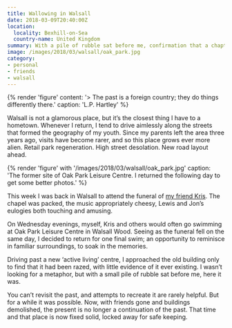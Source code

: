 ```yaml
---
title: Wallowing in Walsall
date: 2018-03-09T20:40:00Z
location:
  locality: Bexhill-on-Sea
  country-name: United Kingdom
summary: With a pile of rubble sat before me, confirmation that a chapter of my life has reached its conclusion.
image: /images/2018/03/walsall/oak_park.jpg
category:
- personal
- friends
- walsall
---
```

{% render 'figure'
  content: '> The past is a foreign country; they do things differently there.'
  caption: 'L.P. Hartley'
%}

Walsall is not a glamorous place, but it’s the closest thing I have to a hometown. Whenever I return, I tend to drive aimlessly along the streets that formed the geography of my youth. Since my parents left the area three years ago, visits have become rarer, and so this place grows ever more alien. Retail park regeneration. High street desolation. New road layout ahead.

{% render 'figure' with '/images/2018/03/walsall/oak_park.jpg'
  caption: 'The former site of Oak Park Leisure Centre. I returned the following day to get some better photos.'
%}

This week I was back in Walsall to attend the funeral of [my friend Kris][1]. The chapel was packed, the music appropriately cheesy, Lewis and Jon’s eulogies both touching and amusing.

On Wednesday evenings, myself, Kris and others would often go swimming at Oak Park Leisure Centre in Walsall Wood. Seeing as the funeral fell on the same day, I decided to return for one final swim; an opportunity to reminisce in familiar surroundings, to soak in the memories.

Driving past a new ‘active living’ centre, I approached the old building only to find that it had been razed, with little evidence of it ever existing. I wasn’t looking for a metaphor, but with a small pile of rubble sat before me, here it was.

You can’t revisit the past, and attempts to recreate it are rarely helpful. But for a while it was possible. Now, with friends gone and buildings demolished, the present is no longer a continuation of the past. That time and that place is now fixed solid, locked away for safe keeping.

[1]: /2018/02/kris_benbow
